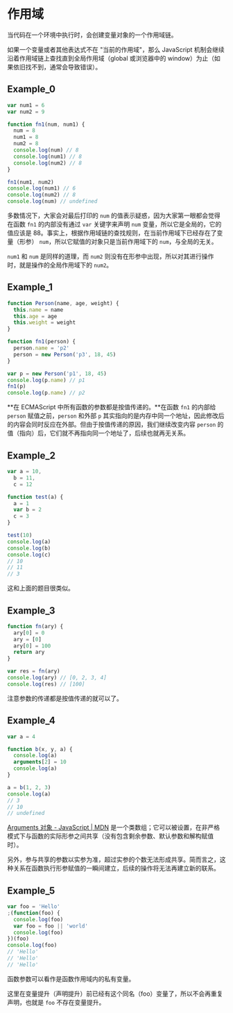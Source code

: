 # 作用域

当代码在一个环境中执行时，会创建变量对象的一个作用域链。

如果一个变量或者其他表达式不在 "当前的作用域"，那么 JavaScript 机制会继续沿着作用域链上查找直到全局作用域（global 或浏览器中的 window）为止（如果依旧找不到，通常会导致错误）。

## Example_0

```javascript
var num1 = 6
var num2 = 9

function fn1(num, num1) {
  num = 8
  num1 = 8
  num2 = 8
  console.log(num) // 8
  console.log(num1) // 8
  console.log(num2) // 8
}

fn1(num1, num2)
console.log(num1) // 6
console.log(num2) // 8
console.log(num) // undefined
```

多数情况下，大家会对最后打印的 `num` 的值表示疑惑，因为大家第一眼都会觉得在函数 `fn1` 的内部没有通过 `var` 关键字来声明 `num` 变量，所以它是全局的，它的值应该是 88。事实上，根据作用域链的查找规则，在当前作用域下已经存在了变量（形参） `num`，所以它赋值的对象只是当前作用域下的 `num`，与全局的无关。

`num1` 和 `num` 是同样的道理，而 `num2` 则没有在形参中出现，所以对其进行操作时，就是操作的全局作用域下的 `num2`。

## Example_1

```javascript
function Person(name, age, weight) {
  this.name = name
  this.age = age
  this.weight = weight
}

function fn1(person) {
  person.name = 'p2'
  person = new Person('p3', 18, 45)
}

var p = new Person('p1', 18, 45)
console.log(p.name) // p1
fn1(p)
console.log(p.name) // p2
```

**在 ECMAScript 中所有函数的参数都是按值传递的。**在函数 `fn1` 的内部给 `person` 赋值之前，`person` 和外部 `p` 其实指向的是内存中同一个地址，因此修改后的内容会同时反应在外部。但由于按值传递的原因，我们继续改变内容 `person` 的值（指向）后，它们就不再指向同一个地址了，后续也就再无关系。

## Example_2

```javascript
var a = 10,
  b = 11,
  c = 12

function test(a) {
  a = 1
  var b = 2
  c = 3
}

test(10)
console.log(a)
console.log(b)
console.log(c)
// 10
// 11
// 3
```

这和上面的题目很类似。

## Example_3

```javascript
function fn(ary) {
  ary[0] = 0
  ary = [0]
  ary[0] = 100
  return ary
}

var res = fn(ary)
console.log(ary) // [0, 2, 3, 4]
console.log(res) // [100]
```

注意参数的传递都是按值传递的就可以了。

## Example_4

```javascript
var a = 4

function b(x, y, a) {
  console.log(a)
  arguments[2] = 10
  console.log(a)
}

a = b(1, 2, 3)
console.log(a)
// 3
// 10
// undefined
```

[Arguments 对象 - JavaScript | MDN](https://developer.mozilla.org/zh-CN/docs/Web/JavaScript/Reference/Functions/arguments) 是一个类数组；它可以被设置，在非严格模式下与函数的实际形参之间共享（没有包含剩余参数、默认参数和解构赋值时）。

另外，参与共享的参数以实参为准，超过实参的个数无法形成共享。简而言之，这种关系在函数执行形参赋值的一瞬间建立，后续的操作将无法再建立新的联系。

## Example_5

```javascript
var foo = 'Hello'
;(function(foo) {
  console.log(foo)
  var foo = foo || 'world'
  console.log(foo)
})(foo)
console.log(foo)
// 'Hello'
// 'Hello'
// 'Hello'
```

函数参数可以看作是函数作用域内的私有变量。

这里在变量提升（声明提升）前已经有这个同名（foo）变量了，所以不会再重复声明，也就是 `foo` 不存在变量提升。
